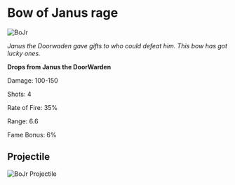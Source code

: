 # Bow of Janus rage

![BoJr](http://i.imgur.com/LlEbI5c.png)

<i>Janus the Doorwaden gave gifts to who could defeat him. This bow has got lucky ones.</i>

**Drops from Janus the DoorWarden**

Damage: 100-150

Shots: 4

Rate of Fire: 35%

Range: 6.6

Fame Bonus: 6%

## Projectile  

![BoJr Projectile](https://cdn.discordapp.com/attachments/953134990428868629/981402844907323412/janusrage.gif)
